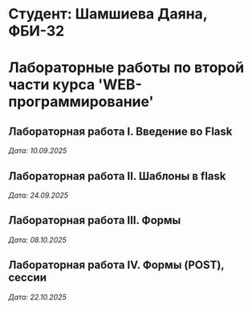 # Студент: Шамшиева Даяна, ФБИ-32

# Лабораторные работы по второй части курса 'WEB-программирование'

## Лабораторная работа I. Введение во Flask

*Дата: 10.09.2025*

## Лабораторная работа II. Шаблоны в flask

*Дата: 24.09.2025*

## Лабораторная работа III. Формы

*Дата: 08.10.2025*

## Лабораторная работа IV. Формы (POST), сессии

*Дата: 22.10.2025*

